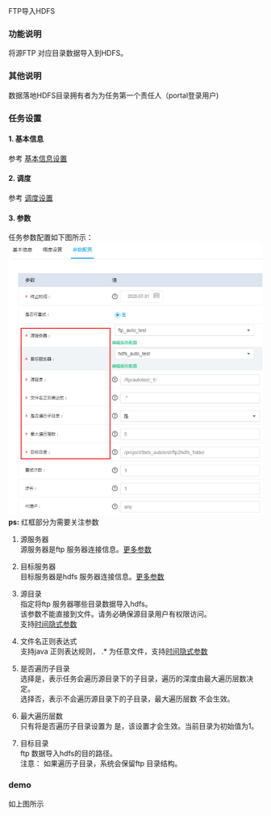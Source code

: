 FTP导入HDFS

### 功能说明
将源FTP 对应目录数据导入到HDFS。

### 其他说明
数据落地HDFS目录拥有者为为任务第一个责任人（portal登录用户)

### 任务设置
#### 1. 基本信息  
参考 [基本信息设置](/workflow/workflow/runnerBasicInfo.md)  

#### 2. 调度  
参考 [调度设置](/workflow/workflow/runnerCycle.md)

#### 3. 参数
任务参数配置如下图所示：
![ftp2hdfs](/workflow/workflow/images/ftp.png)
__ps:__ 红框部分为需要关注参数  
1. 源服务器  
源服务器是ftp 服务器连接信息。[更多参数](/workflow/services/readme.md)  

2. 目标服务器  
目标服务器是hdfs 服务器连接信息。[更多参数](/workflow/services/readme.md)  

3. 源目录  
指定将ftp 服务器哪些目录数据导入hdfs。  
该参数不能直接到文件。请务必确保源目录用户有权限访问。  
支持[时间隐式参数](/workflow/more/implicitVariable.md)

4. 文件名正则表达式  
支持java 正则表达规则， .* 为任意文件，支持[时间隐式参数](/workflow/more/implicitVariable.md)  

5. 是否遍历子目录  
选择是，表示任务会遍历源目录下的子目录，遍历的深度由最大遍历层数决定。  
选择否，表示不会遍历源目录下的子目录，最大遍历层数 不会生效。  

6. 最大遍历层数  
只有将是否遍历子目录设置为 是，该设置才会生效。当前目录为初始值为1。  

7. 目标目录  
ftp 数据导入hdfs的目的路径。  
注意：  如果遍历子目录，系统会保留ftp 目录结构。

### demo
如上图所示
